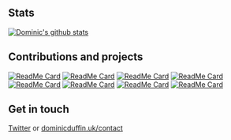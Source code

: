 ## Stats
[![Dominic's github stats](https://github-readme-stats.vercel.app/api?username=dominicduffin1&theme=radical&show_icons=true)](https://github.com/dominicduffin1)

## Contributions and projects
[![ReadMe Card](https://github-readme-stats.vercel.app/api/pin/?username=dominicduffin1&repo=open-sauced-insights&theme=radical)](https://github.com/dominicduffin1/open-sauced-insights)
[![ReadMe Card](https://github-readme-stats.vercel.app/api/pin/?username=dominicduffin1&repo=virtualcoffee.io&theme=radical)](https://github.com/dominicduffin1/virtualcoffee.io)
[![ReadMe Card](https://github-readme-stats.vercel.app/api/pin/?username=dominicduffin1&repo=python-turtle-art-canvas&theme=radical)](https://github.com/dominicduffin1/python-turtle-art-canvas)
[![ReadMe Card](https://github-readme-stats.vercel.app/api/pin/?username=dominicduffin1&repo=Quarto&theme=radical)](https://github.com/dominicduffin1/Quarto)
[![ReadMe Card](https://github-readme-stats.vercel.app/api/pin/?username=dominicduffin1&repo=forem&theme=radical)](https://github.com/dominicduffin1/forem)
[![ReadMe Card](https://github-readme-stats.vercel.app/api/pin/?username=dominicduffin1&repo=postpartum-wellness-app&theme=radical)](https://github.com/dominicduffin1/postpartum-wellness-app)
[![ReadMe Card](https://github-readme-stats.vercel.app/api/pin/?username=dominicduffin1&repo=how-many-days-until-halloween&theme=radical)](https://github.com/dominicduffin1/how-many-days-until-halloween)
[![ReadMe Card](https://github-readme-stats.vercel.app/api/pin/?username=dominicduffin1&repo=python-turtle-experiments&theme=radical)](https://github.com/dominicduffin1/python-turtle-experiments)

## Get in touch
[Twitter](https:twitter.com/DominicDuffin1) or [dominicduffin.uk/contact](https://dominicduffin.uk/contact)

